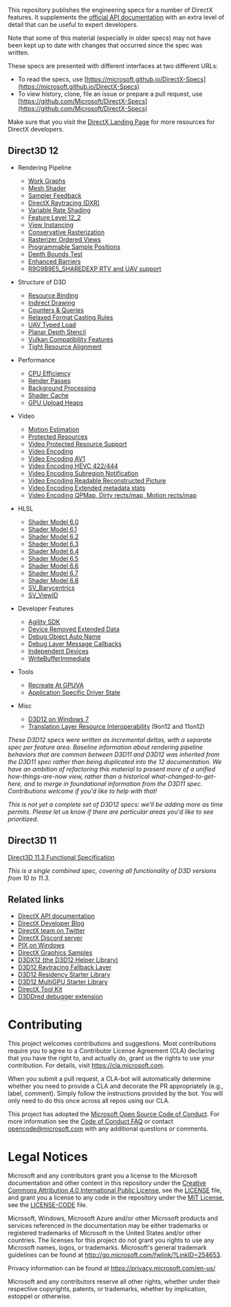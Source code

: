 This repository publishes the engineering specs for a number of DirectX features.
It supplements the [official API documentation](https://docs.microsoft.com/en-us/windows/desktop/directx)
with an extra level of detail that can be useful to expert developers.

Note that some of this material (especially in older specs) may not have been kept up to 
date with changes that occurred since the spec was written.

These specs are presented with different interfaces at two different URLs:
* To read the specs, use [https://microsoft.github.io/DirectX-Specs](https://microsoft.github.io/DirectX-Specs)
* To view history, clone, file an issue or prepare a pull request, use [https://github.com/Microsoft/DirectX-Specs](https://github.com/Microsoft/DirectX-Specs)

Make sure that you visit the [DirectX Landing Page](https://devblogs.microsoft.com/directx/landing-page/) for more resources for DirectX developers.

## Direct3D 12

* Rendering Pipeline
    * [Work Graphs](d3d/WorkGraphs.md)
    * [Mesh Shader](d3d/MeshShader.md)
    * [Sampler Feedback](d3d/SamplerFeedback.md)
    * [DirectX Raytracing (DXR)](d3d/Raytracing.md)
    * [Variable Rate Shading](d3d/VariableRateShading.md)
    * [Feature Level 12_2](d3d/D3D12_FeatureLevel12_2.md)
    * [View Instancing](d3d/ViewInstancing.md)
    * [Conservative Rasterization](d3d/ConservativeRasterization.md)
    * [Rasterizer Ordered Views](d3d/RasterOrderViews.md)
    * [Programmable Sample Positions](d3d/ProgrammableSamplePositions.md)
    * [Depth Bounds Test](d3d/DepthBoundsTest.md)
    * [Enhanced Barriers](d3d/D3D12EnhancedBarriers.md)
    * [R9G9B9E5_SHAREDEXP RTV and UAV support](d3d/D3D12R9G9B9E5Format.md)

* Structure of D3D
    * [Resource Binding](d3d/ResourceBinding.md)
    * [Indirect Drawing](d3d/IndirectDrawing.md)
    * [Counters & Queries](d3d/CountersAndQueries.md)
    * [Relaxed Format Casting Rules](d3d/RelaxedCasting.md)
    * [UAV Typed Load](d3d/UAVTypedLoad.md)
    * [Planar Depth Stencil](d3d/PlanarDepthStencilDDISpec.md)
    * [Vulkan Compatibility Features](d3d/VulkanOn12.md)
    * [Tight Resource Alignment](d3d/D3D12TightPlacedResourceAlignment.md)

* Performance
    * [CPU Efficiency](d3d/CPUEfficiency.md)
    * [Render Passes](d3d/RenderPasses.md)
    * [Background Processing](d3d/BackgroundProcessing.md)
    * [Shader Cache](d3d/ShaderCache.md)
    * [GPU Upload Heaps](d3d/D3D12GPUUploadHeaps.md)

* Video
    * [Motion Estimation](d3d/D3D12_Video_Motion_Estimation.md)
    * [Protected Resources](d3d/ProtectedResources.md)
    * [Video Protected Resource Support](d3d/D3D12_Video_ProtectedResourceSupport.md)
    * [Video Encoding](d3d/D3D12VideoEncoding.md)
    * [Video Encoding AV1](d3d/D3D12_Video_Encoding_AV1.md)
    * [Video Encoding HEVC 422/444](d3d/D3D12_Video_Encoding_HEVC_422_444.md)
    * [Video Encoding Subregion Notification](d3d/D3D12_Video_Encoding_SubregionNotification.md)
    * [Video Encoding Readable Reconstructed Picture](d3d/D3D12_Video_Encoding_ReadableReconpic.md)
    * [Video Encoding Extended metadata stats](d3d/D3D12_Video_Encoding_Stats_Metadata.md)
    * [Video Encoding QPMap, Dirty rects/map, Motion rects/map](d3d/D3D12_Video_Encoding_Texture_QPMap_DirtyMap_MotionVectors.md)

* HLSL
    * [Shader Model 6.0](https://github.com/microsoft/DirectXShaderCompiler/wiki/Shader-Model-6.0)
    * [Shader Model 6.1](https://github.com/microsoft/DirectXShaderCompiler/wiki/Shader-Model-6.1)
    * [Shader Model 6.2](https://github.com/microsoft/DirectXShaderCompiler/wiki/Shader-Model-6.2)
    * [Shader Model 6.3](https://github.com/microsoft/DirectXShaderCompiler/wiki/Shader-Model-6.3)
    * [Shader Model 6.4](https://github.com/microsoft/DirectXShaderCompiler/wiki/Shader-Model-6.4)
    * [Shader Model 6.5](d3d/HLSL_ShaderModel6_5.md)
    * [Shader Model 6.6](d3d/HLSL_ShaderModel6_6.md)
    * [Shader Model 6.7](d3d/HLSL_ShaderModel6_7.md)
    * [Shader Model 6.8](d3d/HLSL_ShaderModel6_8.md)
    * [SV_Barycentrics](https://github.com/microsoft/DirectXShaderCompiler/wiki/SV_Barycentrics)
    * [SV_ViewID](https://github.com/microsoft/DirectXShaderCompiler/wiki/SV_ViewID)

* Developer Features
    * [Agility SDK](d3d/D3D12Redistributable.md)
    * [Device Removed Extended Data](d3d/DeviceRemovedExtendedData.md)
    * [Debug Object Auto Name](d3d/DebugObjectAutoName.md)
    * [Debug Layer Message Callbacks](d3d/MessageCallback.md)
    * [Independent Devices](d3d/IndependentDevices.md)
    * [WriteBufferImmediate](d3d/D3D12WriteBufferImmediate.md)

* Tools
    * [Recreate At GPUVA](d3d/RecreateAtGpuva-public.md)
    * [Application Specific Driver State](d3d/Application_Specific_Driver_State_v0_07.md)

* Misc
    * [D3D12 on Windows 7](d3d/D3D12onWin7.md)
    * [Translation Layer Resource Interoperability](d3d/TranslationLayerResourceInterop.md) (9on12 and 11on12)

_These D3D12 specs were written as incremental deltas, with a separate spec per feature area.
Baseline information about rendering pipeline behaviors that are common between D3D11 and D3D12
was inherited from the D3D11 spec rather than being duplicated into the 12 documentation.
We have an ambition of refactoring this material to present more of a unified how-things-are-now
view, rather than a historical what-changed-to-get-here, and to merge in foundational
information from the D3D11 spec. Contributions welcome if you'd like to help with that!_

_This is not yet a complete set of D3D12 specs: we'll be adding more as time permits.
Please let us know if there are particular areas you'd like to see prioritized._

## Direct3D 11

[Direct3D 11.3 Functional Specification](d3d/archive/D3D11_3_FunctionalSpec.htm)

_This is a single combined spec, covering all functionality of D3D versions from 10 to 11.3._

## Related links

* [DirectX API documentation ](https://docs.microsoft.com/en-us/windows/desktop/directx)
* [DirectX Developer Blog](https://devblogs.microsoft.com/directx)
* [DirectX team on Twitter](https://twitter.com/DirectX12)
* [DirectX Discord server](https://discord.gg/directx)
* [PIX on Windows](https://devblogs.microsoft.com/pix/documentation)
* [DirectX Graphics Samples](https://github.com/Microsoft/DirectX-Graphics-Samples)
* [D3DX12 (the D3D12 Helper Library)](https://github.com/Microsoft/DirectX-Graphics-Samples/tree/master/Libraries/D3DX12)
* [D3D12 Raytracing Fallback Layer](https://github.com/Microsoft/DirectX-Graphics-Samples/tree/master/Libraries/D3D12RaytracingFallback)
* [D3D12 Residency Starter Library](https://github.com/Microsoft/DirectX-Graphics-Samples/tree/master/Libraries/D3DX12Residency)
* [D3D12 MultiGPU Starter Library](https://github.com/Microsoft/DirectX-Graphics-Samples/tree/master/Libraries/D3DX12AffinityLayer)
* [DirectX Tool Kit](https://github.com/Microsoft/DirectXTK12)
* [D3DDred debugger extension](https://github.com/Microsoft/DirectX-Debugging-Tools)

# Contributing

This project welcomes contributions and suggestions.  Most contributions require you to agree to a
Contributor License Agreement (CLA) declaring that you have the right to, and actually do, grant us
the rights to use your contribution. For details, visit https://cla.microsoft.com.

When you submit a pull request, a CLA-bot will automatically determine whether you need to provide
a CLA and decorate the PR appropriately (e.g., label, comment). Simply follow the instructions
provided by the bot. You will only need to do this once across all repos using our CLA.

This project has adopted the [Microsoft Open Source Code of Conduct](https://opensource.microsoft.com/codeofconduct/).
For more information see the [Code of Conduct FAQ](https://opensource.microsoft.com/codeofconduct/faq/) or
contact [opencode@microsoft.com](mailto:opencode@microsoft.com) with any additional questions or comments.

# Legal Notices

Microsoft and any contributors grant you a license to the Microsoft documentation and other content
in this repository under the [Creative Commons Attribution 4.0 International Public License](https://creativecommons.org/licenses/by/4.0/legalcode),
see the [LICENSE](LICENSE) file, and grant you a license to any code in the repository under the [MIT License](https://opensource.org/licenses/MIT), see the
[LICENSE-CODE](LICENSE-CODE) file.

Microsoft, Windows, Microsoft Azure and/or other Microsoft products and services referenced in the documentation
may be either trademarks or registered trademarks of Microsoft in the United States and/or other countries.
The licenses for this project do not grant you rights to use any Microsoft names, logos, or trademarks.
Microsoft's general trademark guidelines can be found at http://go.microsoft.com/fwlink/?LinkID=254653.

Privacy information can be found at https://privacy.microsoft.com/en-us/

Microsoft and any contributors reserve all other rights, whether under their respective copyrights, patents,
or trademarks, whether by implication, estoppel or otherwise.
